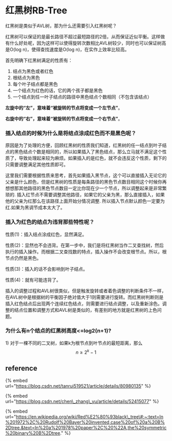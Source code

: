 # 红黑树RB-Tree

红黑树是类似于AVL树，那为什么还需要引入红黑树呢？

红黑树可以保证的是最长路径不超过最短路径的2倍，从而保证近似平衡。这样做有什么好处呢，因为这样可以使得旋转次数相比AVL树较少，同时也可以保证树高是O\(log n\)，使得查找速度是O\(log n\)，在实作上效率比较高。

首先明确下红黑树满足的性质有：

1. 结点为黑色或者红色
2. 根结点为黑色
3. 每个叶子结点都是黑色
4. 一个结点为红色的话，它的两个孩子都是黑色
5. 一个结点到任一叶子结点的路径中黑色结点个数相同（不包含该结点）

 **左旋中的“左”，意味着“被旋转的节点将变成一个左节点”**。

 **右旋中的“右”，意味着“被旋转的节点将变成一个右节点”**。

### 插入结点的时候为什么是将结点涂成红色而不是黑色呢？

原因是为了处理的方便，回顾红黑树的性质我们知道，红黑树的任一结点到叶子结点的黑色结点个数是相同的，所以如果插入了黑色结点，那么立马就不满足这个性质了，导致处理起来较为麻烦。如果插入的是红色，就不会违反这个性质，剩下的只需要调整满足其他性质即可。

这里我们需要根据性质来思考，首先如果插入黑节点，这个可以直接插入无论它的父亲是什么颜色，但是红黑树的性质是每条路径的黑色节点数目相同这个时候你再想想那其他路径的黑色节点数目一定比你现在少一个节点，所以调整起来是非常繁琐的. 插入红节点不需要调整其他路径，如果它的父亲为黑，那么直接插入，如果他的父亲为红那么在该路径上面开始分情况调整. 所以插入节点默认颜色一定要为红.如果为黑调节成本太大了。

### 插入为红色的结点为违背那些特性呢？

性质\(1\)：插入结点涂成红色，显然满足。

性质\(2\)：显然也不会违背。在第一步中，我们是将红黑树当作二叉查找树，然后执行的插入操作。而根据二叉查找数的特点，插入操作不会改变根节点。所以，根节点仍然是黑色。 

性质\(3\)：插入的话不会影响到叶子结点。

性质\(4\)：就有可能违背了。

插入的调整过程和AVL树很类似，但是触发旋转或者着色调整的判断条件不一样，在AVL树中是根据树的平衡因子绝对值大于1则需要进行旋转。而红黑树判断则是插入红色结点后出现两个连续红色结点，则需要进行结点调整，以及重新涂色。调整的结点位置和调整方式和AVL树是类似的，有差别的地方就是红黑树的上色问题。

### 为什么有n个结点的红黑树高度&lt;=log2\(n+1\)?

1\) 对于一棵不同的二叉树，如果k为根节点到叶节点的最短距离，那么$$n\geq2^k-1$$

## reference

{% embed url="https://blog.csdn.net/tanrui519521/article/details/80980135" %}

{% embed url="https://blog.csdn.net/chen\_zhang\_yu/article/details/52415077" %}

{% embed url="https://en.wikipedia.org/wiki/Red%E2%80%93black\_tree\#:~:text=In%201972%2C%20Rudolf%20Bayer%20invented,case%20of%20a%20B%2Dtree.&text=In%20a%201978%20paper%2C%20%22A,the%20symmetric%20binary%20B%2Dtree." %}





